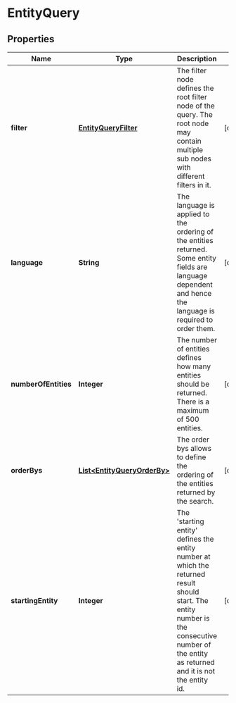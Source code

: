 
# EntityQuery

## Properties
Name | Type | Description | Notes
------------ | ------------- | ------------- | -------------
**filter** | [**EntityQueryFilter**](EntityQueryFilter.md) | The filter node defines the root filter node of the query. The root node may contain multiple sub nodes with different filters in it. |  [optional]
**language** | **String** | The language is applied to the ordering of the entities returned. Some entity fields are language dependent and hence the language is required to order them. |  [optional]
**numberOfEntities** | **Integer** | The number of entities defines how many entities should be returned. There is a maximum of 500 entities. |  [optional]
**orderBys** | [**List&lt;EntityQueryOrderBy&gt;**](EntityQueryOrderBy.md) | The order bys allows to define the ordering of the entities returned by the search. |  [optional]
**startingEntity** | **Integer** | The &#39;starting entity&#39; defines the entity number at which the returned result should start. The entity number is the consecutive number of the entity as returned and it is not the entity id. |  [optional]



